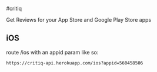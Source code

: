 #critiq

Get Reviews for your App Store and Google Play Store apps

## iOS

route /ios with an appid param like so:

    https://critiq-api.herokuapp.com/ios?appid=560458506